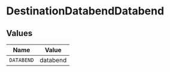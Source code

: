 # DestinationDatabendDatabend


## Values

| Name       | Value      |
| ---------- | ---------- |
| `DATABEND` | databend   |